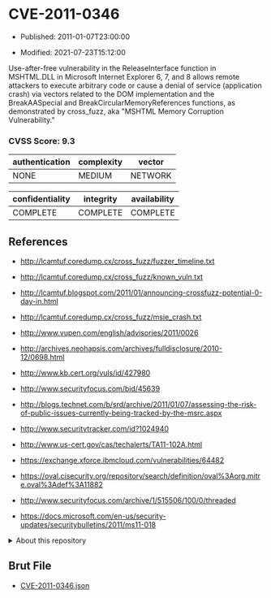 # CVE-2011-0346

- Published: 2011-01-07T23:00:00

- Modified: 2021-07-23T15:12:00

Use-after-free vulnerability in the ReleaseInterface function in MSHTML.DLL in Microsoft Internet Explorer 6, 7, and 8 allows remote attackers to execute arbitrary code or cause a denial of service (application crash) via vectors related to the DOM implementation and the BreakAASpecial and BreakCircularMemoryReferences functions, as demonstrated by cross_fuzz, aka "MSHTML Memory Corruption Vulnerability."

### CVSS Score: **9.3**

| authentication | complexity | vector |
| --- | --- | --- |
| NONE | MEDIUM | NETWORK |

| confidentiality | integrity | availability |
| --- | --- | --- |
| COMPLETE | COMPLETE | COMPLETE |

## References

* http://lcamtuf.coredump.cx/cross_fuzz/fuzzer_timeline.txt

* http://lcamtuf.coredump.cx/cross_fuzz/known_vuln.txt

* http://lcamtuf.blogspot.com/2011/01/announcing-crossfuzz-potential-0-day-in.html

* http://lcamtuf.coredump.cx/cross_fuzz/msie_crash.txt

* http://www.vupen.com/english/advisories/2011/0026

* http://archives.neohapsis.com/archives/fulldisclosure/2010-12/0698.html

* http://www.kb.cert.org/vuls/id/427980

* http://www.securityfocus.com/bid/45639

* http://blogs.technet.com/b/srd/archive/2011/01/07/assessing-the-risk-of-public-issues-currently-being-tracked-by-the-msrc.aspx

* http://www.securitytracker.com/id?1024940

* http://www.us-cert.gov/cas/techalerts/TA11-102A.html

* https://exchange.xforce.ibmcloud.com/vulnerabilities/64482

* https://oval.cisecurity.org/repository/search/definition/oval%3Aorg.mitre.oval%3Adef%3A11882

* http://www.securityfocus.com/archive/1/515506/100/0/threaded

* https://docs.microsoft.com/en-us/security-updates/securitybulletins/2011/ms11-018

<details>
<summary>About this repository</summary> 

  This repository is part of the project [Live Hack CVE](https://github.com/Live-Hack-CVE). Main website can be found [www.live-hack.org](https://www.live-hack.org) 
  
  Made by [Sn0wAlice](https://github.com/Sn0wAlice) for the people that care about security and need to have a feed of the latest CVEs. Hope you enjoy it, don't forget to star the repo and follow me on [Twitter](https://twitter.com/Sn0wAlice) and [Github](https://github.com/Sn0wAlice). And that is my [personnal website](https://www.alice-snow.me/)

  - [Home Page](https://github.com/Live-Hack-CVE)
  - [Framework](https://github.com/Live-Hack-CVE/cve-framework)
  - [CVE database](https://github.com/Live-Hack-CVE/full_database)
  - [Changelog](https://github.com/Live-Hack-CVE/Changelog)
</details>

## Brut File

* [CVE-2011-0346.json](https://raw.githubusercontent.com/Live-Hack-CVE/full_database/main/cves/2011/CVE-2011-0346.json)

